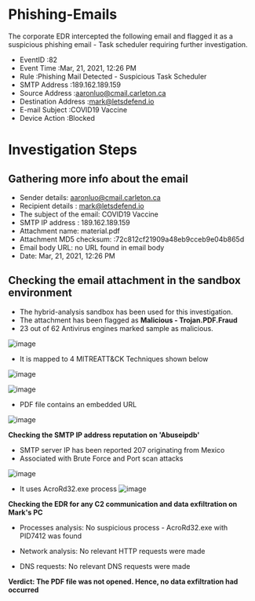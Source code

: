 # Phishing-Emails
The corporate EDR intercepted the following email and flagged it as a suspicious phishing email - Task scheduler requiring further investigation.

* EventID :82
* Event Time :Mar, 21, 2021, 12:26 PM
* Rule :Phishing Mail Detected - Suspicious Task Scheduler
* SMTP Address :189.162.189.159
* Source Address :aaronluo@cmail.carleton.ca
* Destination Address :mark@letsdefend.io
* E-mail Subject :COVID19 Vaccine
* Device Action :Blocked

# Investigation Steps

<h2>Gathering more info about the email</h2>

* Sender details:  aaronluo@cmail.carleton.ca
* Recipient details : mark@letsdefend.io
* The subject of the email: COVID19 Vaccine
* SMTP IP address : 189.162.189.159
* Attachment name: material.pdf
* Attachment MD5 checksum: :72c812cf21909a48eb9cceb9e04b865d
* Email body URL: no URL found in email body
* Date: Mar, 21, 2021, 12:26 PM

<h2>Checking the email attachment in the sandbox  environment</h2>

* The hybrid-analysis sandbox has been used for this investigation. 
* The attachment has been flagged as <strong>Malicious  - Trojan.PDF.Fraud </strong>
* 23 out of 62 Antivirus engines marked sample as malicious.

![image](https://github.com/user-attachments/assets/7e97c297-4d61-4305-921f-d68c49acd800)

* It is mapped to 4 MITREATT&CK Techniques shown below

![image](https://github.com/user-attachments/assets/05396dcb-365a-4594-aba6-11a1d5df53a2)

![image](https://github.com/user-attachments/assets/5bb25410-0481-4a15-81e8-2b3943454f1b)

* PDF file contains an embedded URL
  
![image](https://github.com/user-attachments/assets/e4fcde4c-7d9d-4258-a55b-9ed44bf5d341)

<strong>Checking  the SMTP IP address reputation on 'Abuseipdb' </strong>

* SMTP server  IP has been reported 207 originating from Mexico
* Associated with Brute Force and Port scan attacks

![image](https://github.com/user-attachments/assets/b66c7356-09e4-46c7-953b-61c8a40cdad3)



* It uses  AcroRd32.exe process
![image](https://github.com/user-attachments/assets/c2b7f481-1728-46b7-b514-19f9413329c1)


<strong>Checking  the EDR  for any C2 communication and data exfiltration  on Mark's PC </strong>

* Processes analysis: No suspicious process - AcroRd32.exe with PID7412 was found

* Network analysis: No relevant HTTP requests were made

* DNS requests: No relevant DNS requests were made

<strong> Verdict: The  PDF file was not opened. Hence, no data exfiltration had occurred </strong>


